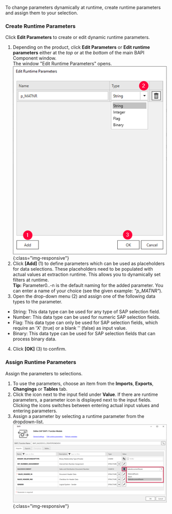 To change parameters dynamically at runtime, create runtime parameters and assign them to your selection.

### Create Runtime Parameters 

Click **Edit Parameters** to create or edit dynamic runtime parameters.

1. Depending on the product, click **Edit Parameters** or **Edit runtime parameters** either at the *top* or at the *bottom* of the main BAPI Component window. <br/>
The window "Edit Runtime Parameters" opens.<br> 
![Add parameters](/img/content/extractors.bapi/BAPI-Create-Runtime-Parameters.png){:class="img-responsive"}<br> 
2. Click **[Add]** (1) to define parameters which can be used as placeholders for data selections. These placeholders need to be populated with actual values at extraction runtime.
This allows you to dynamically set filters at runtime.<br>
**Tip:** Parameter0..-n is the default naming for the added parameter. You can enter a name of your choice (see the given example: *"p_MATNR"*).
3. Open the drop-down menu (2) and assign one of the following data types to the parameter.
- String: This data type can be used for any type of SAP selection field.
- Number: This data type can be used for numeric SAP selection fields.
- Flag: This data type can only be used for SAP selection fields, which require an 'X'&nbsp;(true) or a blank ''&nbsp;(false) as input value.<br>
- Binary: This data type can be used for SAP selection fields that can process binary data.
4. Click **[OK]** (3) to confirm.

### Assign Runtime Parameters

Assign the parameters to selections.

1. To use the parameters, choose an item from the **Imports**, **Exports**, **Changings** or **Tables** tab.
2. Click the icon next to the input field under **Value**.
If there are runtime parameters, a parameter icon is displayed next to the input fields. <br>
Clicking the icons switches between entering actual input values and entering parameters.<br>
3. Assign a parameter by selecting a runtime parameter from the dropdown-list.
![Assign parameters](/img/content/BAPI-Runtime-Parameters.png){:class="img-responsive"}

